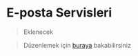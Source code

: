 # E-posta Servisleri

> Eklenecek

> Düzenlemek için [buraya](https://github.com/GokturkTalha/guvendekal.org/blob/main/docs/posta.md) bakabilirsiniz
